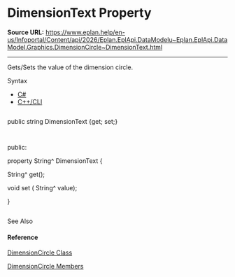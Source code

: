 # DimensionText Property

**Source URL:** https://www.eplan.help/en-us/Infoportal/Content/api/2026/Eplan.EplApi.DataModelu~Eplan.EplApi.DataModel.Graphics.DimensionCircle~DimensionText.html

---

Gets/Sets the value of the dimension circle.

Syntax

- [C#](#i-syntax-CS)
- [C++/CLI](#i-syntax-CPP2005)

```
```
public string DimensionText {get; set;}
```
```

```
```
public:
property String^ DimensionText {
   String^ get();
   void set (    String^ value);
}
```
```



See Also

#### Reference

[DimensionCircle Class](Eplan.EplApi.DataModelu~Eplan.EplApi.DataModel.Graphics.DimensionCircle.html)
  
[DimensionCircle Members](Eplan.EplApi.DataModelu~Eplan.EplApi.DataModel.Graphics.DimensionCircle_members.html)